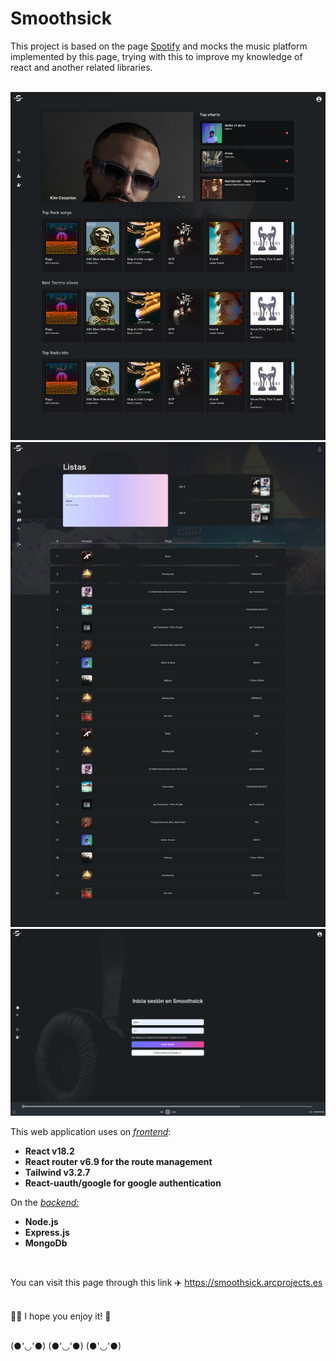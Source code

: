 # Smoothsick

This project is based on the page <a href="https://spotify.com">Spotify</a> and mocks the music platform implemented by this page, trying with this to improve my knowledge of react and another related libraries.\
<br />

![home](./src/assets/imgs/home.smooth.jpeg)
<br />
![home](./src/assets/imgs/lists.smooth.jpeg)
<br />
![home](./src/assets/imgs/login_smooth.png)
<br />

This web application uses on <u><i>frontend</i></u>:

<b><ul>

  <li>React v18.2</li>
  <li>React router v6.9 for the route management</li>
  <li>Tailwind v3.2.7</li>
  <li>React-uauth/google for google authentication</li>
</ul></b>

On the <u><i>backend:</i></u>

<b><ul>

  <li>Node.js</li>
  <li>Express.js</li>
  <li>MongoDb</li>
</ul></b>
<br />

You can visit this page through this link ✈️ <a>https://smoothsick.arcprojects.es</a>\
<br />

👩‍🚀 I hope you enjoy it! 🚀


<br />
(●'◡'●) (●'◡'●) (●'◡'●)